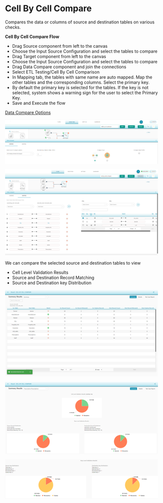 # Cell By Cell Compare

Compares the data or columns of source and destination tables on various checks.

**Cell By Cell Compare Flow**

* Drag Source component from left to the canvas
* Choose the Input Source Configuration and select the tables to compare
* Drag Target component from left to the canvas 
* Choose the Input Source Configuration and select the tables to compare 
* Drag Data Compare component and join the connections 
* Select ETL Testing/Cell By Cell Comparison 
* In Mapping tab, the tables with same name are auto mapped. Map the other tables and the corresponding columns. Select the primary key.
* By default the primary key is selected for the tables. If the key is not selected, system shows a warning sign for the user to select the Primary Key.
* Save and Execute the flow

[Data Compare Options](https://app.gitbook.com/@TestingWhizPro/s/docs/flows/untitled-1/compare-cell-by-cell/cell-by-cell-compare/sql-transformation)

![ETL Testing/Cell By Cell Compare](../../../../.gitbook/assets/cellbycell.png)

![Cell By Cell Compare Tables Mapping](../../../../.gitbook/assets/mapping.png)

We can compare the selected source and destination tables to view

* Cell Level Validation Results
* Source and Destination Record Matching 
* Source and Destination key Distribution

![Cell By Cell Compare Summary Results](../../../../.gitbook/assets/image%20%2811%29.png)

![Cell and Row Level Validation Results](../../../../.gitbook/assets/cell_row_level_validation_results.png)

![Keys Level Validation Results](../../../../.gitbook/assets/keys_level_validation_results.png)

